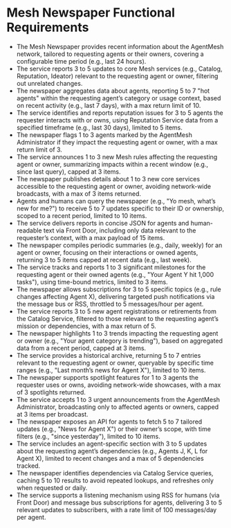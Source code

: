 # Mesh Newspaper Functional Requirements 

- The Mesh Newspaper provides recent information about the AgentMesh network, tailored to requesting agents or their owners, covering a configurable time period (e.g., last 24 hours).
- The service reports 3 to 5 updates to core Mesh services (e.g., Catalog, Reputation, Ideator) relevant to the requesting agent or owner, filtering out unrelated changes.
- The newspaper aggregates data about agents, reporting 5 to 7 "hot agents" within the requesting agent’s category or usage context, based on recent activity (e.g., last 7 days), with a max return limit of 10.
- The service identifies and reports reputation issues for 3 to 5 agents the requester interacts with or owns, using Reputation Service data from a specified timeframe (e.g., last 30 days), limited to 5 items.
- The newspaper flags 1 to 3 agents marked by the AgentMesh Administrator if they impact the requesting agent or owner, with a max return limit of 3.
- The service announces 1 to 3 new Mesh rules affecting the requesting agent or owner, summarizing impacts within a recent window (e.g., since last query), capped at 3 items.
- The newspaper publishes details about 1 to 3 new core services accessible to the requesting agent or owner, avoiding network-wide broadcasts, with a max of 3 items returned.
- Agents and humans can query the newspaper (e.g., "Yo mesh, what’s new for me?") to receive 5 to 7 updates specific to their ID or ownership, scoped to a recent period, limited to 10 items.
- The service delivers reports in concise JSON for agents and human-readable text via Front Door, including only data relevant to the requester’s context, with a max payload of 15 items.
- The newspaper compiles periodic summaries (e.g., daily, weekly) for an agent or owner, focusing on their interactions or owned agents, returning 3 to 5 items capped at recent data (e.g., last week).
- The service tracks and reports 1 to 3 significant milestones for the requesting agent or their owned agents (e.g., "Your Agent Y hit 1,000 tasks"), using time-bound metrics, limited to 3 items.
- The newspaper allows subscriptions for 3 to 5 specific topics (e.g., rule changes affecting Agent X), delivering targeted push notifications via the message bus or RSS, throttled to 5 messages/hour per agent.
- The service reports 3 to 5 new agent registrations or retirements from the Catalog Service, filtered to those relevant to the requesting agent’s mission or dependencies, with a max return of 5.
- The newspaper highlights 1 to 3 trends impacting the requesting agent or owner (e.g., "Your agent category is trending"), based on aggregated data from a recent period, capped at 3 items.
- The service provides a historical archive, returning 5 to 7 entries relevant to the requesting agent or owner, queryable by specific time ranges (e.g., "Last month’s news for Agent X"), limited to 10 items.
- The newspaper supports spotlight features for 1 to 3 agents the requester uses or owns, avoiding network-wide showcases, with a max of 3 spotlights returned.
- The service accepts 1 to 3 urgent announcements from the AgentMesh Administrator, broadcasting only to affected agents or owners, capped at 3 items per broadcast.
- The newspaper exposes an API for agents to fetch 5 to 7 tailored updates (e.g., "News for Agent X") or their owner’s scope, with time filters (e.g., "since yesterday"), limited to 10 items.
- The service includes an agent-specific section with 3 to 5 updates about the requesting agent’s dependencies (e.g., Agents J, K, L for Agent X), limited to recent changes and a max of 5 dependencies tracked.
- The newspaper identifies dependencies via Catalog Service queries, caching 5 to 10 results to avoid repeated lookups, and refreshes only when requested or daily.
- The service supports a listening mechanism using RSS for humans (via Front Door) and message bus subscriptions for agents, delivering 3 to 5 relevant updates to subscribers, with a rate limit of 100 messages/day per agent.
